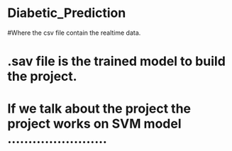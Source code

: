 # Diabetic_Prediction
#Where the csv file contain the realtime data.
#  .sav file is the trained model to build the project.
# If we talk about the project the project works on SVM model ........................
